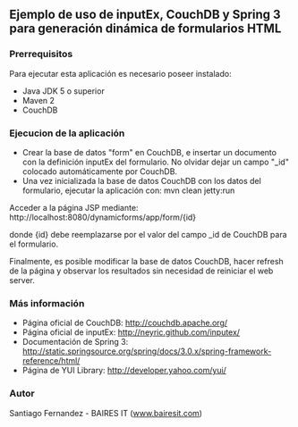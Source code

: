 ## Ejemplo de uso de inputEx, CouchDB y Spring 3 para generación dinámica de formularios HTML ##

### Prerrequisitos ###
Para ejecutar esta aplicación es necesario poseer instalado:

* Java JDK 5 o superior
* Maven 2
* CouchDB

### Ejecucion de la aplicación ###
* Crear la base de datos "form" en CouchDB, e insertar un documento con la definición inputEx del formulario. No olvidar dejar un campo "_id" colocado automáticamente por CouchDB.
* Una vez inicializada la base de datos CouchDB con los datos del formulario, ejecutar la aplicación con:
	mvn clean jetty:run

Acceder a la página JSP mediante:
	http://localhost:8080/dynamicforms/app/form/{id}

donde {id} debe reemplazarse por el valor del campo _id de CouchDB para el formulario.

Finalmente, es posible modificar la base de datos CouchDB, hacer refresh de la página y observar los resultados sin necesidad de reiniciar el web server.

### Más información ###
* Página oficial de CouchDB: http://couchdb.apache.org/
* Página oficial de inputEx: http://neyric.github.com/inputex/
* Documentación de Spring 3: http://static.springsource.org/spring/docs/3.0.x/spring-framework-reference/html/
* Página de YUI Library: http://developer.yahoo.com/yui/

### Autor ###

Santiago Fernandez - BAIRES IT (www.bairesit.com)

